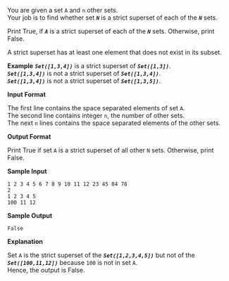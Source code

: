 You are given a set `A` and `n` other sets.  
Your job is to find whether set ***`N`*** is a strict superset of each of the ***`N`*** sets.  

Print True, if ***`A`*** is a strict superset of each of the ***`N`*** sets. Otherwise, print False.  

A strict superset has at least one element that does not exist in its subset.  

**Example**
***`Set([1,3,4])`*** is a strict superset of ***`Set([1,3])`***.  
***`Set([1,3,4])`*** is not a strict superset of ***`Set([1,3,4])`***.  
***`Set([1,3,4])`*** is not a strict superset of ***`Set([1,3,5])`***.  

**Input Format**

The first line contains the space separated elements of set `A`.  
The second line contains integer `n`, the number of other sets.  
The next `n` lines contains the space separated elements of the other sets.  

**Output Format**

Print True if set `A` is a strict superset of all other `N` sets. Otherwise, print False.  

**Sample Input**
```
1 2 3 4 5 6 7 8 9 10 11 12 23 45 84 78
2
1 2 3 4 5
100 11 12
```
**Sample Output**
```
False
```
**Explanation**

Set `A` is the strict superset of the ***`Set([1,2,3,4,5])`*** but not of the ***`Set([100,11,12])`*** because `100` is not in set `A`.  
Hence, the output is False.